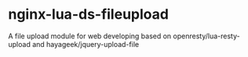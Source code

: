 nginx-lua-ds-fileupload
=======================

A file upload module for web developing based on openresty/lua-resty-upload and hayageek/jquery-upload-file
